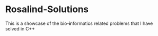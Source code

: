 # Rosalind-Solutions
This is a showcase of the bio-informatics related problems that I have solved in C++ 
